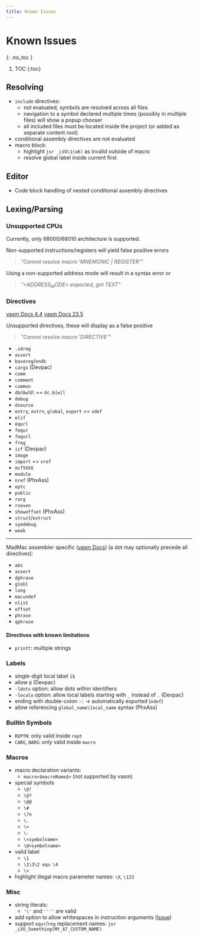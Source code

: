 ```yaml
---
title: Known Issues
---
```


# Known Issues
{: .no_toc }

1. TOC
{:toc}

## Resolving

- `include` directives:
  - not evaluated, symbols are resolved across all files
  - navigation to a symbol declared multiple times (possibly in multiple files) will show a popup chooser
  - all included files must be located inside the project (or added as separate content root)
- conditional assembly directives are not evaluated
- macro block:
  - highlight `jsr _LVO\1(a6)` as invalid outside of macro
  - resolve global label inside current first

## Editor

- Code block handling of nested conditional assembly directives

## Lexing/Parsing

### Unsupported CPUs

Currently, only 68000/68010 architecture is supported.

Non-supported instructions/registers will yield false positive errors
> _"Cannot resolve macro '$MNEMONIC$ \| $REGISTER$'"_

Using a non-supported address mode will result in a syntax error or
> _"<$ADDRESS_MODE$> expected, got $TEXT$"_

### Directives

[vasm Docs 4.4](http://sun.hasenbraten.de/vasm/release/vasm_4.html)
[vasm Docs 23.5](http://sun.hasenbraten.de/vasm/release/vasm_23.html)

Unsupported directives, these will display as a false positive
> _"Cannot resolve macro '$DIRECTIVE$'"_


- `.sdreg`
- `assert`
- `basereg`/`endb`
- `cargs` (Devpac)
- `comm`
- `comment`
- `common`
- `db`/`dw`/`dl` == `dc.b|w|l`
- `debug`
- `dsource`
- `entry`, `extrn`, `global`, `export` == `xdef`
- `elif`
- `equrl`
- `fequr`
- `fequrl`
- `freg`
- `iif` (Devpac)
- `image`
- `import` == `xref`
- `mcf5XXX`
- `module`
- `nref` (PhxAss)
- `optc`
- `public`
- `rorg`
- `rseven`
- `showoffset` (PhxAss)
- `struct`/`estruct`
- `symdebug`
- `weak`

--- 
MadMac assembler specific ([vasm Docs](http://sun.hasenbraten.de/vasm/release/vasm_5.html)) (a dot may optionally precede all directives):

- `abs`
- `assert`
- `dphrase`
- `globl`
- `long`
- `macundef`
- `nlist`
- `offset`
- `phrase`
- `qphrase`

#### Directives with known limitations

- `printt`: multiple strings

### Labels

- single-digit local label `1$`
- allow `@` (Devpac)
- `-ldots` option: allow dots within identifiers
- `-localu` option: allow local labels starting with `_` instead of `.` (Devpac)
- ending with double-colon `::` &rarr; automatically exported (`xdef`)
- allow referencing `global_name\local_name` syntax (PhxAss)

### Builtin Symbols

- `REPTN`: only valid inside `rept`
- `CARG`, `NARG`: only valid inside `macro`

### Macros

- macro declaration variants:
  - `macro<$macroName$>` (not supported by vasm)
- special symbols
  - `\@!`
  - `\@?`
  - `\@@`
  - `\#`
  - `\?n`
  - `\.`
  - `\+`
  - `\-`
  - `\<symbolname>`
  - `\@<symbolname>`
- valid label
  - `\1`
  - `\1\3\2 equ \4`
  - `\+`
- highlight illegal macro parameter names: `\X`, `\123`

### Misc

- string literals:
  - `'\'` and `''''` are valid
- add option to allow whitespaces in instruction arguments ([Issue](https://github.com/YannCebron/m68kplugin/issues/47))
- support `equr`/`reg` replacement names: `jsr _LVO_Something(MY_A7_CUSTOM_NAME)`

